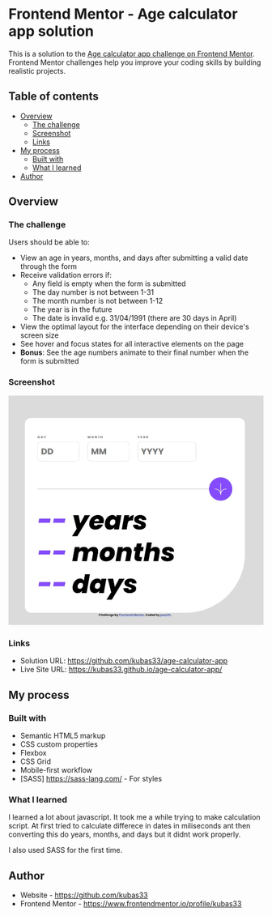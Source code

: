 # Frontend Mentor - Age calculator app solution

This is a solution to the [Age calculator app challenge on Frontend Mentor](https://www.frontendmentor.io/challenges/age-calculator-app-dF9DFFpj-Q). Frontend Mentor challenges help you improve your coding skills by building realistic projects. 

## Table of contents

- [Overview](#overview)
  - [The challenge](#the-challenge)
  - [Screenshot](#screenshot)
  - [Links](#links)
- [My process](#my-process)
  - [Built with](#built-with)
  - [What I learned](#what-i-learned)
- [Author](#author)


## Overview

### The challenge

Users should be able to:

- View an age in years, months, and days after submitting a valid date through the form
- Receive validation errors if:
  - Any field is empty when the form is submitted
  - The day number is not between 1-31
  - The month number is not between 1-12
  - The year is in the future
  - The date is invalid e.g. 31/04/1991 (there are 30 days in April)
- View the optimal layout for the interface depending on their device's screen size
- See hover and focus states for all interactive elements on the page
- **Bonus**: See the age numbers animate to their final number when the form is submitted

### Screenshot

![](./screenshot.jpg)

### Links

- Solution URL: https://github.com/kubas33/age-calculator-app
- Live Site URL: https://kubas33.github.io/age-calculator-app/

## My process

### Built with

- Semantic HTML5 markup
- CSS custom properties
- Flexbox
- CSS Grid
- Mobile-first workflow
- [SASS] https://sass-lang.com/ - For styles


### What I learned

I learned a lot about javascript. 
It took me a while trying to make calculation script. At first tried to calculate differece in dates in miliseconds ant then converting this do years, months, and days but it didnt work properly.

I also used SASS for the first time.


## Author

- Website - https://github.com/kubas33
- Frontend Mentor - https://www.frontendmentor.io/profile/kubas33
